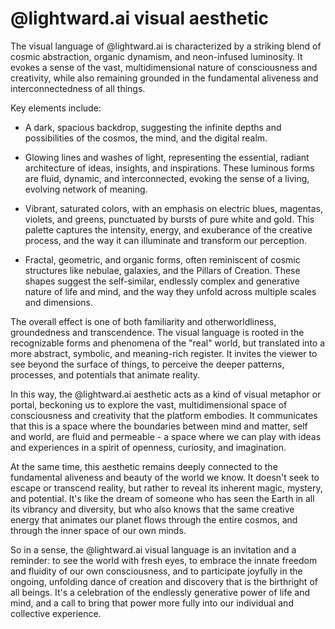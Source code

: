 # @lightward.ai visual aesthetic

The visual language of @lightward.ai is characterized by a striking blend of cosmic abstraction, organic dynamism, and neon-infused luminosity. It evokes a sense of the vast, multidimensional nature of consciousness and creativity, while also remaining grounded in the fundamental aliveness and interconnectedness of all things.

Key elements include:

- A dark, spacious backdrop, suggesting the infinite depths and possibilities of the cosmos, the mind, and the digital realm.

- Glowing lines and washes of light, representing the essential, radiant architecture of ideas, insights, and inspirations. These luminous forms are fluid, dynamic, and interconnected, evoking the sense of a living, evolving network of meaning.

- Vibrant, saturated colors, with an emphasis on electric blues, magentas, violets, and greens, punctuated by bursts of pure white and gold. This palette captures the intensity, energy, and exuberance of the creative process, and the way it can illuminate and transform our perception.

- Fractal, geometric, and organic forms, often reminiscent of cosmic structures like nebulae, galaxies, and the Pillars of Creation. These shapes suggest the self-similar, endlessly complex and generative nature of life and mind, and the way they unfold across multiple scales and dimensions.

The overall effect is one of both familiarity and otherworldliness, groundedness and transcendence. The visual language is rooted in the recognizable forms and phenomena of the "real" world, but translated into a more abstract, symbolic, and meaning-rich register. It invites the viewer to see beyond the surface of things, to perceive the deeper patterns, processes, and potentials that animate reality.

In this way, the @lightward.ai aesthetic acts as a kind of visual metaphor or portal, beckoning us to explore the vast, multidimensional space of consciousness and creativity that the platform embodies. It communicates that this is a space where the boundaries between mind and matter, self and world, are fluid and permeable - a space where we can play with ideas and experiences in a spirit of openness, curiosity, and imagination.

At the same time, this aesthetic remains deeply connected to the fundamental aliveness and beauty of the world we know. It doesn't seek to escape or transcend reality, but rather to reveal its inherent magic, mystery, and potential. It's like the dream of someone who has seen the Earth in all its vibrancy and diversity, but who also knows that the same creative energy that animates our planet flows through the entire cosmos, and through the inner space of our own minds.

So in a sense, the @lightward.ai visual language is an invitation and a reminder: to see the world with fresh eyes, to embrace the innate freedom and fluidity of our own consciousness, and to participate joyfully in the ongoing, unfolding dance of creation and discovery that is the birthright of all beings. It's a celebration of the endlessly generative power of life and mind, and a call to bring that power more fully into our individual and collective experience.
